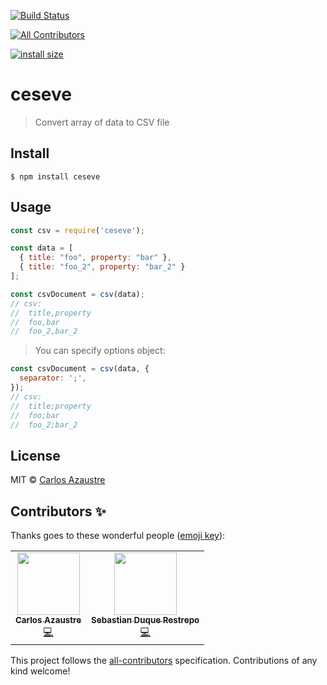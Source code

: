 [![Build Status](https://travis-ci.org/carlosazaustre/ceseve.svg?branch=master)](https://travis-ci.org/carlosazaustre/ceseve)
<!-- ALL-CONTRIBUTORS-BADGE:START - Do not remove or modify this section -->
[![All Contributors](https://img.shields.io/badge/all_contributors-2-orange.svg?style=flat-square)](#contributors-)
<!-- ALL-CONTRIBUTORS-BADGE:END -->
[![install size](https://packagephobia.now.sh/badge?p=ceseve)](https://packagephobia.now.sh/result?p=ceseve)

# ceseve
> Convert array of data to CSV file

## Install
```
$ npm install ceseve
```

## Usage
```js
const csv = require('ceseve');

const data = [
  { title: "foo", property: "bar" },
  { title: "foo_2", property: "bar_2" }
];

const csvDocument = csv(data);
// csv:
//  title,property
//  foo,bar
//  foo_2,bar_2
```

> You can specify options object:
```js
const csvDocument = csv(data, {
  separator: ';',
});
// csv:
//  title;property
//  foo;bar
//  foo_2;bar_2

```

## License
MIT © [Carlos Azaustre](https://carlosazaustre.es)

## Contributors ✨

Thanks goes to these wonderful people ([emoji key](https://allcontributors.org/docs/en/emoji-key)):

<!-- ALL-CONTRIBUTORS-LIST:START - Do not remove or modify this section -->
<!-- prettier-ignore-start -->
<!-- markdownlint-disable -->
<table>
  <tr>
    <td align="center"><a href="https://carlosazaustre.es/"><img src="https://avatars2.githubusercontent.com/u/650752?v=4?s=100" width="100px;" alt=""/><br /><sub><b>Carlos Azaustre</b></sub></a><br /><a href="https://github.com/carlosazaustre/ceseve/commits?author=carlosazaustre" title="Code">💻</a></td>
    <td align="center"><a href="https://github.com/sebas095"><img src="https://avatars0.githubusercontent.com/u/8863503?v=4?s=100" width="100px;" alt=""/><br /><sub><b>Sebastian Duque Restrepo</b></sub></a><br /><a href="https://github.com/carlosazaustre/ceseve/commits?author=sebas095" title="Code">💻</a></td>
  </tr>
</table>

<!-- markdownlint-restore -->
<!-- prettier-ignore-end -->

<!-- ALL-CONTRIBUTORS-LIST:END -->

This project follows the [all-contributors](https://github.com/all-contributors/all-contributors) specification. Contributions of any kind welcome!